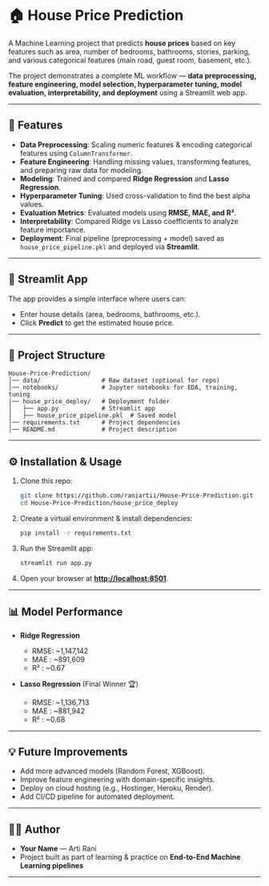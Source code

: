 # 🏠 House Price Prediction

A Machine Learning project that predicts **house prices** based on key features such as area, number of bedrooms, bathrooms, stories, parking, and various categorical features (main road, guest room, basement, etc.).

The project demonstrates a complete ML workflow — **data preprocessing, feature engineering, model selection, hyperparameter tuning, model evaluation, interpretability, and deployment** using a Streamlit web app.

---

## 📌 Features

* **Data Preprocessing**: Scaling numeric features & encoding categorical features using `ColumnTransformer`.
* **Feature Engineering**: Handling missing values, transforming features, and preparing raw data for modeling.
* **Modeling**: Trained and compared **Ridge Regression** and **Lasso Regression**.
* **Hyperparameter Tuning**: Used cross-validation to find the best alpha values.
* **Evaluation Metrics**: Evaluated models using **RMSE, MAE, and R²**.
* **Interpretability**: Compared Ridge vs Lasso coefficients to analyze feature importance.
* **Deployment**: Final pipeline (preprocessing + model) saved as `house_price_pipeline.pkl` and deployed via **Streamlit**.

---

## 🚀 Streamlit App

The app provides a simple interface where users can:

* Enter house details (area, bedrooms, bathrooms, etc.).
* Click **Predict** to get the estimated house price.

---

## 📂 Project Structure

```
House-Price-Prediction/
│── data/                 # Raw dataset (optional for repo)
│── notebooks/            # Jupyter notebooks for EDA, training, tuning
│── house_price_deploy/   # Deployment folder
│   ├── app.py            # Streamlit app
│   ├── house_price_pipeline.pkl  # Saved model
│── requirements.txt      # Project dependencies
│── README.md             # Project description
```

---

## ⚙️ Installation & Usage

1. Clone this repo:

   ```bash
   git clone https://github.com/raniartii/House-Price-Prediction.git
   cd House-Price-Prediction/house_price_deploy
   ```
2. Create a virtual environment & install dependencies:

   ```bash
   pip install -r requirements.txt
   ```
3. Run the Streamlit app:

   ```bash
   streamlit run app.py
   ```
4. Open your browser at **[http://localhost:8501](http://localhost:8501)**.

---

## 📊 Model Performance

* **Ridge Regression**

  * RMSE: \~1,147,142
  * MAE : \~891,609
  * R²  : \~0.67

* **Lasso Regression** (Final Winner 🏆)

  * RMSE: \~1,136,713
  * MAE : \~881,942
  * R²  : \~0.68

---

## 💡 Future Improvements

* Add more advanced models (Random Forest, XGBoost).
* Improve feature engineering with domain-specific insights.
* Deploy on cloud hosting (e.g., Hostinger, Heroku, Render).
* Add CI/CD pipeline for automated deployment.

---

## 👨‍💻 Author

* **Your Name** — Arti Rani
* Project built as part of learning & practice on **End-to-End Machine Learning pipelines**

---